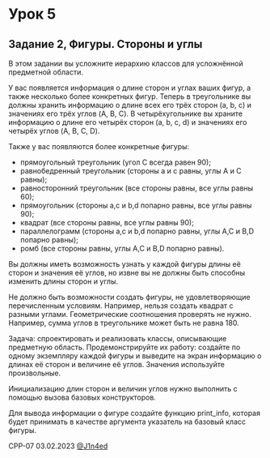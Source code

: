 # Урок 5
## Задание 2, Фигуры. Стороны и углы

В этом задании вы усложните иерархию классов для усложнённой предметной области.

У вас появляется информация о длине сторон и углах ваших фигур, а также несколько более конкретных фигур. 
Теперь в треугольнике вы должны хранить информацию о длине всех его трёх сторон (a, b, c) и значениях его 
трёх углов (A, B, C). В четырёхугольнике вы храните информацию о длине его четырёх сторон (a, b, c, d) и 
значениях его четырёх углов (A, B, C, D).

Также у вас появляются более конкретные фигуры:

- прямоугольный треугольник (угол C всегда равен 90);
- равнобедренный треугольник (стороны a и c равны, углы A и C равны);
- равносторонний треугольник (все стороны равны, все углы равны 60);
- прямоугольник (стороны a,c и b,d попарно равны, все углы равны 90);
- квадрат (все стороны равны, все углы равны 90);
- параллелограмм (стороны a,c и b,d попарно равны, углы A,C и B,D попарно равны);
- ромб (все стороны равны, углы A,C и B,D попарно равны).

Вы должны иметь возможность узнать у каждой фигуры длины её сторон и значения её углов, но извне вы не должны быть способны изменить длины сторон и углы.

Не должно быть возможности создать фигуры, не удовлетворяющие перечисленным условиям. Например, нельзя создать квадрат с разными углами. 
Геометрические соотношения проверять не нужно. Например, сумма углов в треугольнике может быть не равна 180.

Задача: спроектировать и реализовать классы, описывающие предметную область. Продемонстрируйте их работу: создайте по одному экземпляру 
каждой фигуры и выведите на экран информацию о длинах её сторон и величине её углов. Значения используйте произвольные.

Инициализацию длин сторон и величин углов нужно выполнить с помощью вызова базовых конструкторов.

Для вывода информации о фигуре создайте функцию print_info, которая будет принимать в качестве аргумента указатель на базовый класс фигуры.

CPP-07
03.02.2023
[@J1n4ed](https://github.com/J1n4ed)